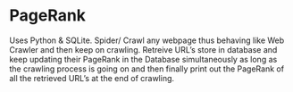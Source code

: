 # PageRank
Uses Python &amp; SQLite. Spider/ Crawl any webpage thus behaving like Web Crawler and then keep on crawling. Retreive URL’s store in database and keep updating their PageRank in the Database simultaneously as long as the crawling process is going on and then finally print out the PageRank of all the retrieved URL’s at the end of crawling.
